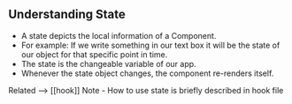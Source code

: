 ## Understanding State
- A state depicts the local information of a Component. 
- For example: If we write something in our text box it will be the state of our object for that specific point in time. 
- The state is the changeable variable of our app.
- Whenever the state object changes, the component re-renders itself. 

Related --> [[hook]]
Note - How to use state is briefly described in hook file